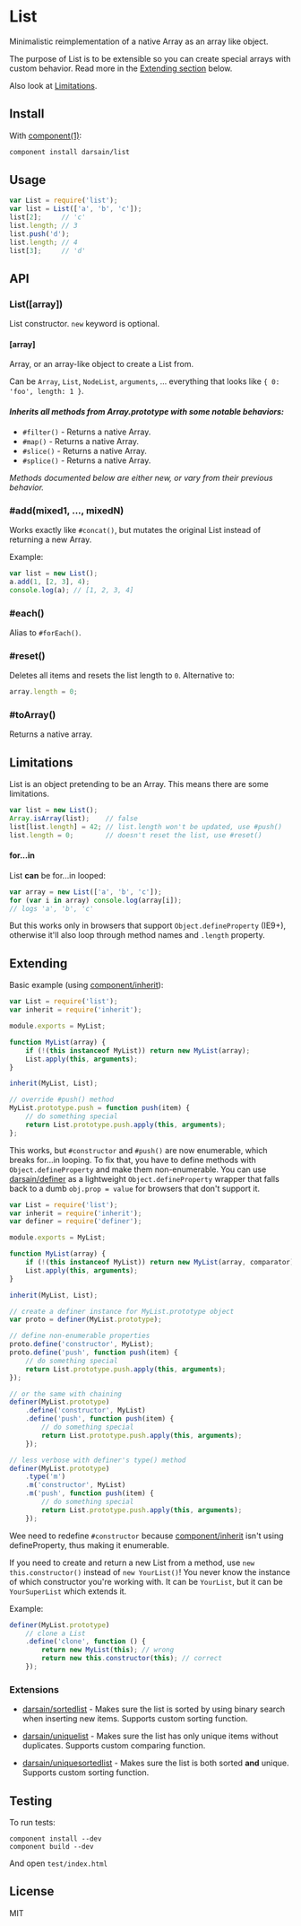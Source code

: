 # List

Minimalistic reimplementation of a native Array as an array like object.

The purpose of List is to be extensible so you can create special arrays with custom behavior. Read more in the [Extending section](#extending) below.

Also look at [Limitations](#limitations).

## Install

With [component(1)](https://github.com/component/component):

```bash
component install darsain/list
```

## Usage

```js
var List = require('list');
var list = List(['a', 'b', 'c']);
list[2];     // 'c'
list.length; // 3
list.push('d');
list.length; // 4
list[3];     // 'd'
```

## API

### List([array])

List constructor. `new` keyword is optional.

#### [array]

Array, or an array-like object to create a List from.

Can be `Array`, `List`, `NodeList`, `arguments`, ... everything that looks like `{ 0: 'foo', length: 1 }`.

#### *Inherits all methods from Array.prototype with some notable behaviors:*

- `#filter()` - Returns a native Array.
- `#map()` - Returns a native Array.
- `#slice()` - Returns a native Array.
- `#splice()` - Returns a native Array.

*Methods documented below are either new, or vary from their previous behavior.*

### #add(mixed1, ..., mixedN)

Works exactly like `#concat()`, but mutates the original List instead of returning a new Array.

Example:

```js
var list = new List();
a.add(1, [2, 3], 4);
console.log(a); // [1, 2, 3, 4]
```

### #each()

Alias to `#forEach()`.

### #reset()

Deletes all items and resets the list length to `0`. Alternative to:

```js
array.length = 0;
```

### #toArray()

Returns a native array.

## Limitations

List is an object pretending to be an Array. This means there are some limitations.

```js
var list = new List();
Array.isArray(list);    // false
list[list.length] = 42; // list.length won't be updated, use #push()
list.length = 0;        // doesn't reset the list, use #reset()
```

#### for...in

List **can** be for...in looped:

```js
var array = new List(['a', 'b', 'c']);
for (var i in array) console.log(array[i]);
// logs 'a', 'b', 'c'
```

But this works only in browsers that support `Object.defineProperty` (IE9+), otherwise it'll also loop through method names and `.length` property.

## Extending

Basic example (using [component/inherit](https://github.com/component/inherit)):

```js
var List = require('list');
var inherit = require('inherit');

module.exports = MyList;

function MyList(array) {
	if (!(this instanceof MyList)) return new MyList(array);
	List.apply(this, arguments);
}

inherit(MyList, List);

// override #push() method
MyList.prototype.push = function push(item) {
	// do something special
	return List.prototype.push.apply(this, arguments);
};
```

This works, but `#constructor` and `#push()` are now enumerable, which breaks for...in looping. To fix that, you have to define methods with `Object.defineProperty` and make them non-enumerable. You can use [darsain/definer](https://github.com/darsain/definer) as a lightweight `Object.defineProperty` wrapper that falls back to a dumb `obj.prop = value` for browsers that don't support it.

```js
var List = require('list');
var inherit = require('inherit');
var definer = require('definer');

module.exports = MyList;

function MyList(array) {
	if (!(this instanceof MyList)) return new MyList(array, comparator);
	List.apply(this, arguments);
}

inherit(MyList, List);

// create a definer instance for MyList.prototype object
var proto = definer(MyList.prototype);

// define non-enumerable properties
proto.define('constructor', MyList);
proto.define('push', function push(item) {
	// do something special
	return List.prototype.push.apply(this, arguments);
});

// or the same with chaining
definer(MyList.prototype)
	.define('constructor', MyList)
	.define('push', function push(item) {
		// do something special
		return List.prototype.push.apply(this, arguments);
	});

// less verbose with definer's type() method
definer(MyList.prototype)
	.type('m')
	.m('constructor', MyList)
	.m('push', function push(item) {
		// do something special
		return List.prototype.push.apply(this, arguments);
	});
```

Wee need to redefine `#constructor` because [component/inherit](https://github.com/component/inherit) isn't using defineProperty, thus making it enumerable.

If you need to create and return a new List from a method, use `new this.constructor()` instead of `new YourList()`! You never know the instance of which constructor you're working with. It can be `YourList`, but it can be `YourSuperList` which extends it.

Example:

```js
definer(MyList.prototype)
	// clone a List
	.define('clone', function () {
		return new MyList(this); // wrong
		return new this.constructor(this); // correct
	});
```

### Extensions

- [darsain/sortedlist](https://github.com/darsain/sortedlist) -
	Makes sure the list is sorted by using binary search when inserting new items. Supports custom sorting function.

- [darsain/uniquelist](https://github.com/darsain/uniquelist) -
	Makes sure the list has only unique items without duplicates. Supports custom comparing function.

- [darsain/uniquesortedlist](https://github.com/darsain/uniquesortedlist) -
	Makes sure the list is both sorted **and** unique. Supports custom sorting function.

## Testing

To run tests:

```
component install --dev
component build --dev
```

And open `test/index.html`

## License

MIT